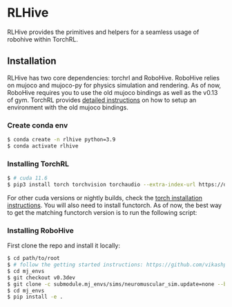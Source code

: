# RLHive

RLHive provides the primitives and helpers for a seamless usage of robohive within TorchRL.

## Installation
RLHive has two core dependencies: torchrl and RoboHive. RoboHive relies on mujoco 
and mujoco-py for physics simulation and rendering. As of now, RoboHive requires 
you to use the old mujoco bindings as well as the v0.13 of gym.
TorchRL provides [detailed instructions](https://github.com/facebookresearch/rl/pull/375) 
on how to setup an environment with the old mujoco bindings.

### Create conda env
```bash
$ conda create -n rlhive python=3.9
$ conda activate rlhive
```

### Installing TorchRL
```bash
$ # cuda 11.6
$ pip3 install torch torchvision torchaudio --extra-index-url https://download.pytorch.org/whl/cu116
```
For other cuda versions or nightly builds, check the [torch installation instructions](https://pytorch.org/get-started/locally/).
You will also need to install functorch. As of now, the best way to get the matching functorch version is to run the following script:


### Installing RoboHive
First clone the repo and install it locally:
```bash
$ cd path/to/root
$ # follow the getting started instructions: https://github.com/vikashplus/mj_envs/tree/v0.3dev#getting-started
$ cd mj_envs
$ git checkout v0.3dev
$ git clone -c submodule.mj_envs/sims/neuromuscular_sim.update=none --branch v0.3dev --recursive https://github.com/vikashplus/mj_envs.git
$ cd mj_envs
$ pip install -e .
```
